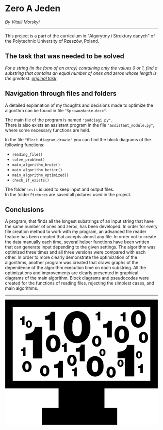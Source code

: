 # **Zero A Jeden**  
*By Vitalii Morskyi*  

***

This project is a part of the curriculum in "Algorytmy i Struktury danych"
of the Polytechnic University of Rzeszów, Poland.  
  
## The task that was needed to be solved  
  
*For a string (in the form of an array) containing only the values 0 or 1, find a substring that contains an equal number of ones and zeros whose length is the greatest.* [*original task*][1]  
  
## Navigation through files and folders  
  
A detailed explanation of my thoughts and decisions made to optimize the algorithm can be found in file `"Sprawozdanie.docx"`.  

The main file of the program is named `"podciagi.py"`.  
There is also exists an assistant program in the file `"assistant_module.py"`, where some necessary functions are held.  
  
In the file `"Block diagram.drawio"` you can find the block diagrams of the following functions:
 * `reading_file()`
 * `solve_problem()`
 * `main_algorithm_brute()`
 * `main_algorithm_better()`
 * `main_algorithm_optimized()`
 * `check_if_exists()`
  
The folder `tests` is used to keep input and output files.  
In the folder `Pictures` are saved all pictures used in the project.  
  
## Conclusions  
  
A program, that finds all the longest substrings of an input string that have the same number of ones and zeros, has been developed. In order for every file creation method to work with my program, an advanced file reader feature has been created that accepts almost any file. In order not to create the data manually each time, several helper functions have been written that can generate input depending to the given settings. The algorithm was optimized three times and all three versions were compared with each other. In order to more clearly demonstrate the optimization of the algorithms, another program was created that draws graphs of the dependence of the algorithm execution time on each substring. All the optimizations and improvements are clearly presented in graphical diagrams of the main algorithm. Block diagrams and pseudocodes were created for the functions of reading files, rejecting the simplest cases, and main algorithms.  

***

  
![Project logo](/Pictures/logo.png)
  
[1]: https://i.imgur.com/Y6qv6ld.png "Link to the original task screen shot"